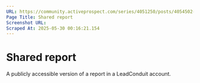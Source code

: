 ```yaml
---
URL: https://community.activeprospect.com/series/4051250/posts/4054502-activeprospect-product-glossary
Page Title: Shared report
Screenshot URL: 
Scraped At: 2025-05-30 00:16:21.154
---
```


# Shared report

A publicly accessible version of a report in a LeadConduit account.